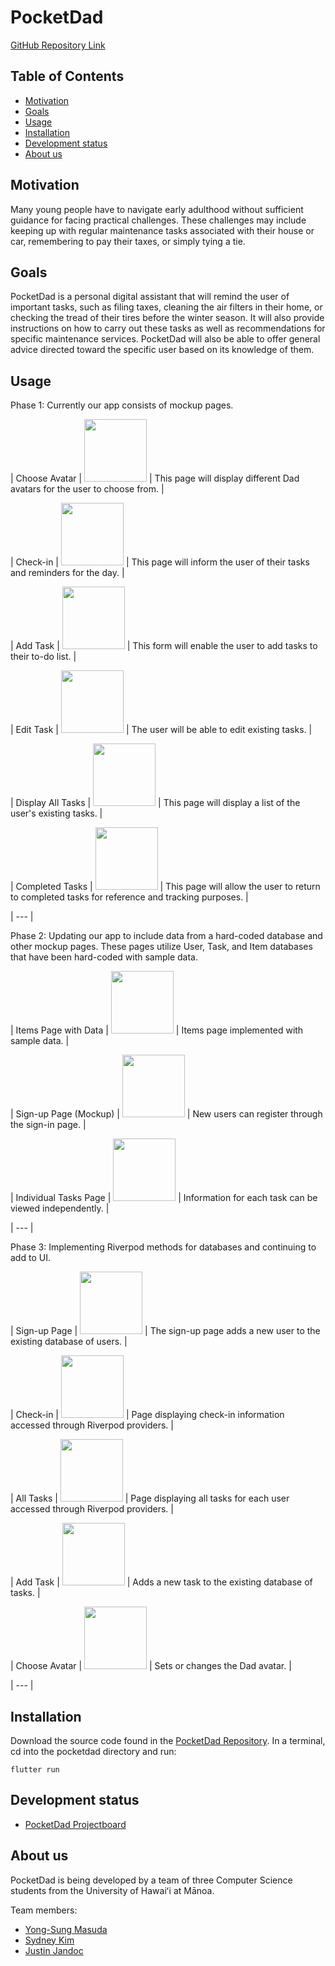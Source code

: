 # PocketDad
[GitHub Repository Link](https://github.com/PocketDad/pocketdad)

## Table of Contents
* [Motivation](#motivation)
* [Goals](#goals)
* [Usage](#usage)
* [Installation](#installation)
* [Development status](#development-status)
* [About us](#about-us)

## Motivation
Many young people have to navigate early adulthood without sufficient guidance for facing practical challenges. 
These challenges may include keeping up with regular maintenance tasks associated with their house or car, remembering to pay their taxes, or simply tying a tie.


## Goals
PocketDad is a personal digital assistant that will remind the user of important tasks, such as filing taxes, cleaning the air filters in their home, or checking the tread of their tires before the winter season.
It will also provide instructions on how to carry out these tasks as well as recommendations for specific maintenance services.
PocketDad will also be able to offer general advice directed toward the specific user based on its knowledge of them.


## Usage

Phase 1: Currently our app consists of mockup pages.

| Choose Avatar | <img src="doc/chooseavatar.png" style="width: 100px"> | This page will display different Dad avatars for the user to choose from. |

| Check-in | <img src="doc/checkin-mockup.png" style="width: 100px"> | This page will inform the user of their tasks and reminders for the day. |

| Add Task | <img src="doc/add-task-mockup.png" style="width: 100px"> | This form will enable the user to add tasks to their to-do list. |

| Edit Task | <img src="doc/edit-task-mockup.png" style="width: 100px"> | The user will be able to edit existing tasks. |

| Display All Tasks | <img src="doc/tasks-mockup.png" style="width: 100px"> | This page will display a list of the user's existing tasks. |

| Completed Tasks | <img src="doc/completed-tasks-mockup.png" style="width: 100px"> | This page will allow the user to return to completed tasks for reference and tracking purposes. |

| --- |

Phase 2: Updating our app to include data from a hard-coded database and other mockup pages. These pages utilize User, Task, and Item databases that have been hard-coded with sample data.

| Items Page with Data | <img src="doc/itemspagewithdata.png" style="width: 100px"> | Items page implemented with sample data. |

| Sign-up Page (Mockup) | <img src="doc/onboarding.png" style="width: 100px"> | New users can register through the sign-in page. |

| Individual Tasks Page | <img src="doc/individual-task.png" style="width: 100px"> | Information for each task can be viewed independently. |

| --- |

Phase 3: Implementing Riverpod methods for databases and continuing to add to UI.

| Sign-up Page | <img src="doc/sign_up.png" style="width: 100px"> | The sign-up page adds a new user to the existing database of users. |

| Check-in | <img src="doc/check_in.png" style="width: 100px"> | Page displaying check-in information accessed through Riverpod providers. |

| All Tasks | <img src="doc/all_tasks.png" style="width: 100px"> | Page displaying all tasks for each user accessed through Riverpod providers. |

| Add Task | <img src="doc/add_task.png" style="width: 100px"> | Adds a new task to the existing database of tasks. |

| Choose Avatar | <img src="doc/choose_appearance.png" style="width: 100px"> | Sets or changes the Dad avatar. |

| --- |

## Installation
Download the source code found in the [PocketDad Repository](https://github.com/PocketDad/pocketdad).
In a terminal, cd into the pocketdad directory and run:
```
flutter run
```

## Development status
* [PocketDad Projectboard](https://github.com/orgs/PocketDad/projects/5)

## About us
PocketDad is being developed by a team of three Computer Science students from the University of Hawaiʻi at Mānoa.

Team members:
* [Yong-Sung Masuda](https://github.com/yongsungm)
* [Sydney Kim](https://github.com/kimsyd)
* [Justin Jandoc](https://github.com/justinjandoc)
